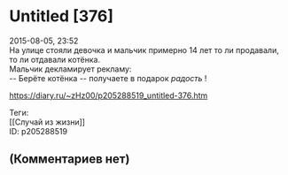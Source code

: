 Untitled [376]
==============

  
2015-08-05, 23:52  
 На улице стояли девочка и мальчик примерно 14 лет то ли продавали, то ли отдавали котёнка.   
 Мальчик декламирует рекламу:   
 -- Берёте котёнка -- получаете в подарок  *радость*  !   
  
<https://diary.ru/~zHz00/p205288519_untitled-376.htm>  
  
Теги:  
[[Случай из жизни]]  
ID: p205288519  


(Комментариев нет)
------------------